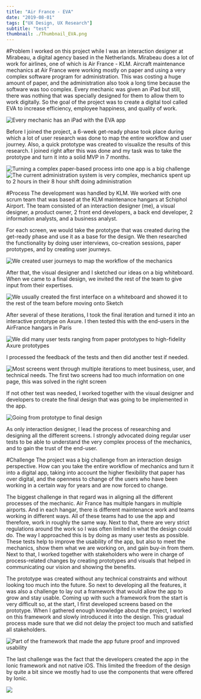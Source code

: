 ```yaml
---
title: "Air France - EVA"
date: "2019-08-01"
tags: ["UX Design, UX Research"]
subtitle: "test"
thumbnail: ./Thumbnail_EVA.png
---
```


#Problem
I worked on this project while I was an interaction designer at Mirabeau, a digital agency based in the Netherlands. Mirabeau does a lot of work for airlines, one of which is Air France - KLM. Aircraft maintenance mechanics at Air France were working mostly on paper and using a very complex software program for administration. This was costing a huge amount of paper, and the administration also took a long time because the software was too complex. Every mechanic was given an iPad but still, there was nothing that was specially designed for them to allow them to work digitally. So the goal of the project was to create a digital tool called EVA to increase efficiency, employee happiness, and quality of work.

![Every mechanic has an iPad with the EVA app](./hangar.jpg)

Before I joined the project, a 6-week get-ready phase took place during which a lot of user research was done to map the entire workflow and user journey. Also, a quick prototype was created to visualize the results of this research. I joined right after this was done and my task was to take the prototype and turn it into a solid MVP in 7 months.

![Turning a complex paper-based process into one app is a big challenge](./oldprocess.png)
![The current administration system is very complex, mechanics spent up to 2 hours in their 8 hour shift doing administration](./mtx.png)

#Process
The development was handled by KLM. We worked with one scrum team that was based at the KLM maintenance hangars at Schiphol Airport. The team consisted of an interaction designer (me), a visual designer, a product owner, 2 front end developers, a back end developer, 2 information analysts, and a business analyst.

For each screen, we would take the prototype that was created during the get-ready phase and use it as a base for the design. We then researched the functionality by doing user interviews, co-creation sessions, paper prototypes, and by creating user journeys.

![We created user journeys to map the workflow of the mechanics](./journey.png)

After that, the visual designer and I sketched our ideas on a big whiteboard. When we came to a final design, we invited the rest of the team to give input from their expertises.

![We usually created the first interface on a whiteboard and showed it to the rest of the team before moving onto Sketch](./whiteboards.png)

After several of these iterations, I took the final iteration and turned it into an interactive prototype on Axure. I then tested this with the end-users in the AirFrance hangars in Paris

![We did many user tests ranging from paper prototypes to high-fidelity Axure prototypes](./usertests.png)

I processed the feedback of the tests and then did another test if needed.

![Most screens went through multiple iterations to meet business, user, and technical needs. The first two screens had too much information on one page, this was solved in the right screen](iterations.png)

If not other test was needed, I worked together with the visual designer and developers to create the final design that was going to be implemented in the app.

![Going from prototype to final design](./visualdesign.png)

As only interaction designer, I lead the process of researching and designing all the different screens. I strongly advocated doing regular user tests to be able to understand the very complex process of the mechanics, and to gain the trust of the end-user.

#Challenge
The project was a big challenge from an interaction design perspective. How can you take the entire workflow of mechanics and turn it into a digital app, taking into account the higher flexibility that paper has over digital, and the openness to change of the users who have been working in a certain way for years and are now forced to change.

The biggest challenge in that regard was in aligning all the different processes of the mechanic. Air France has multiple hangars in multiple airports. And in each hangar, there is different maintenance work and teams working in different ways. All of these teams had to use the app and therefore, work in roughly the same way. Next to that, there are very strict regulations around the work so I was often limited in what the design could do. The way I approached this is by doing as many user tests as possible. These tests help to improve the usability of the app, but also to meet the mechanics, show them what we are working on, and gain buy-in from them. Next to that, I worked together with stakeholders who were in charge of process-related changes by creating prototypes and visuals that helped in communicating our vision and showing the benefits.

The prototype was created without any technical constraints and without looking too much into the future. So next to developing all the features, it was also a challenge to lay out a framework that would allow the app to grow and stay usable. Coming up with such a framework from the start is very difficult so, at the start, I first developed screens based on the prototype. When I gathered enough knowledge about the project, I worked on this framework and slowly introduced it into the design. This gradual process made sure that we did not delay the project too much and satisfied all stakeholders.

![Part of the framework that made the app future proof and improved usability](./framework.png)

The last challenge was the fact that the developers created the app in the Ionic framework and not native iOS. This limited the freedom of the design by quite a bit since we mostly had to use the components that were offered by Ionic.

![](./EVA_final.png)